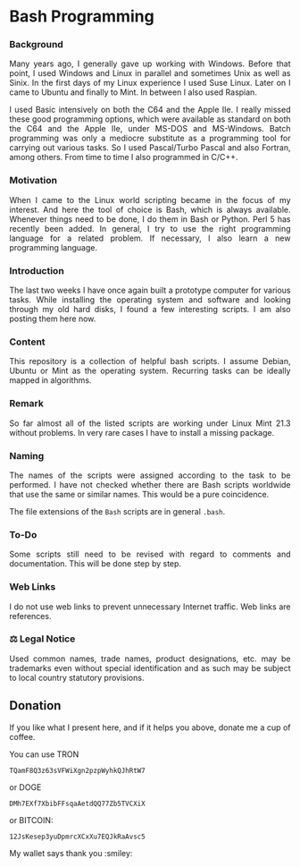 # Bash Programming

### Background

<p align="justify">Many years ago, I generally gave up working with Windows. Before that point, I used Windows and Linux in parallel and sometimes Unix as well as Sinix. In the first days of my Linux experience I used Suse Linux. Later on I came to Ubuntu and finally to Mint. In between I also used Raspian.</p>

<p align="justify">I used Basic intensively on both the C64 and the Apple IIe. I really missed these good programming options, which were available as standard on both the C64 and the Apple IIe, under MS-DOS and MS-Windows. Batch programming was only a mediocre substitute as a programming tool for carrying out various tasks. So I used Pascal/Turbo Pascal and also Fortran, among others. From time to time I also programmed in C/C++.</p>

### Motivation

<p align="justify">When I came to the Linux world scripting became in the focus of my interest. And here the tool of choice is Bash, which is always available. Whenever things need to be done, I do them in Bash or Python. Perl 5 has recently been added. In general, I try to use the right programming language for a related problem. If necessary, I also learn a new programming language.</p>

### Introduction

<p align="justify">The last two weeks I have once again built a prototype computer for various tasks. While installing the operating system and software and looking through my old hard disks, I found a few interesting scripts. I am also posting them here now.</p>

### Content

<p align="justify">This repository is a collection of helpful bash scripts. I assume Debian, Ubuntu or Mint as the operating system. Recurring tasks can be ideally mapped in algorithms.</p>

### Remark

<p align="justify">So far almost all of the listed scripts are working under Linux Mint 21.3 without problems. In very rare cases I have to install a missing package.</p>

### Naming

<p align="justify">The names of the scripts were assigned according to the task to be performed. I have not checked whether there are Bash scripts worldwide that use the same or similar names. This would be a pure coincidence.</p>

<p align="justify">The file extensions of the <code>Bash</code> scripts are in general <code>.bash</code>.</p>

### To-Do

<p align="justify">Some scripts still need to be revised with regard to comments and documentation. This will be done step by step.</p>

### Web Links

<p align="justify">I do not use web links to prevent unnecessary Internet traffic. Web links are references.</p>

### :balance_scale: Legal Notice

<p align="justify">Used common names, trade names, product designations, etc. may be trademarks even without special identification and as such may be subject to local country statutory provisions.</p>

<h2>Donation</h2>

<p align="justify">If you like what I present here, and if it helps you above, donate me a cup of coffee.</p>

You can use TRON

<div class="snippet-clipboard-content position-relative overflow-auto" data-snippet-clipboard-copy-content="TQamF8Q3z63sVFWiXgn2pzpWyhkQJhRtW7"><pre><code>TQamF8Q3z63sVFWiXgn2pzpWyhkQJhRtW7</code></pre></div>

or DOGE

<div class="snippet-clipboard-content position-relative overflow-auto" data-snippet-clipboard-copy-content="DMh7EXf7XbibFFsqaAetdQQ77Zb5TVCXiX"><pre><code>DMh7EXf7XbibFFsqaAetdQQ77Zb5TVCXiX</code></pre></div>

or BITCOIN:

<div class="snippet-clipboard-content position-relative overflow-auto" data-snippet-clipboard-copy-content="12JsKesep3yuDpmrcXCxXu7EQJkRaAvsc5"><pre><code>12JsKesep3yuDpmrcXCxXu7EQJkRaAvsc5</code></pre></div>

<p align="justify">My wallet says thank you :smiley:</p>

